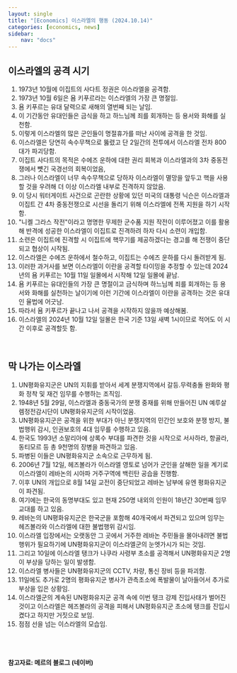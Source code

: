 ```yaml
---
layout: single
title: "[Economics] 이스라엘의 행동 (2024.10.14)"
categories: [economics, news]
sidebar:
    nav: "docs"
---
```


## 이스라엘의 공격 시기
1. 1973년 10월에 이집트의 사다트 정권은 이스라엘을 공격함.
1. 1973년 10월 6일은 욤 키푸르라는 이스라엘의 가장 큰 명절임.
1. 욤 키푸르는 유대 달력으로 새해의 열번째 되는 날임.
1. 이 기간동안 유대인들은 금식을 하고 하느님께 죄를 회개하는 등 용서와 화해를 실천함.
1. 이렇게 이스라엘의 많은 군인들이 명절휴가를 떠난 사이에 공격을 한 것임.
1. 이스라엘은 당연히 속수무책으로 뚫렸고 단 2일간의 전투에서 이스라엘 전차 800대가 파괴당함.
1. 이집트 사다트의 목적은 수에즈 운하에 대한 권리 회복과 이스라엘과의 3차 중동전쟁에서 뻇긴 국경선의 회복이었음,
1. 그러나 이스라엘이 너무 속수무책으로 당하자 이스라엘이 멸망을 앞두고 핵을 사용할 것을 우려해 더 이상 이스라엘 내부로 진격하지 않았음.
1. 이 당시 워터게이트 사건으로 곤란한 상황에 있던 미국의 대통령 닉슨은 이스라엘과 이집트 간 4차 중동전쟁으로 시선을 돌리기 위해 이스라엘에 전폭 지원을 하기 시작함.
1. "니켈 그라스 작전"이라고 명명한 무제한 군수품 지원 작전이 이루어졌고 이를 활용해 반격에 성공한 이스라엘이 이집트로 진격하려 하자 다시 소련이 개입함.
1. 소련은 이집트에 진격할 시 이집트에 핵무기를 제공하겠다는 경고를 해 전쟁이 중단되고 협상이 시작됨.
1. 이스라엘은 수에즈 운하에서 철수하고, 이집트는 수에즈 운하를 다시 돌려받게 됨.
1. 이러한 과거사를 보면 이스라엘이 이란을 공격할 타이밍을 추정할 수 있는데 2024년의 욤 키푸르는 10월 11일 일몰에서 시작해 12일 일몰에 끝남.
1. 욤 키푸르는 유대인들의 가장 큰 명절이고 금식하며 하느님께 죄를 회개하는 등 용서와 화해를 실천하는 날이기에 이런 기간에 이스라엘이 이란을 공격하는 것은 유대인 율법에 어긋남.
1. 따라서 욤 키푸르가 끝나고 나서 공격을 시작하지 않을까 예상해봄.
1. 이스라엘의 2024년 10월 12일 일몰은 한국 기준 13일 새벽 1시이므로 적어도 이 시간 이후로 공격할듯 함.


<br/>

## 막 나가는 이스라엘
1. UN평화유지군은 UN의 지휘를 받아서 세계 분쟁지역에서 갈등.무력충돌 완화와 평화 정착 및 재건 임무를 수행하는 조직임.
1. 1948년 5월 29일, 이스라엘과 중동국가의 분쟁 중재를 위해 만들어진 UN 예루살렘정전감시단이 UN평화유지군의 시작이었음.
1. UN평화유지군은 공격을 위한 부대가 아닌 분쟁지역의 민간인 보호와 분쟁 방지, 불법행위 감시, 인권보호의 4대 임무를 수행하고 있음.
1. 한국도 1993년 소말리아에 상록수 부대를 파견한 것을 시작으로 서사하라, 항골라, 동티모르 등 총 9천명의 장병을 파견하고 있음.
1. 파병된 이들은 UN평화유지군 소속으로 근무하게 됨.
1. 2006년 7월 12일, 헤즈볼라가 이스라엘 영토로 넘어가 군인을 살해한 일을 계기로 이스라엘이 레바논의 시아파 거주구역에 백린탄 공습을 진행함.
1. 이후 UN의 개입으로 8월 14일 교전이 중단되었고 레바논 남부에 유엔 평화유지군이 파견됨.
1. 여기에는 한국의 동명부대도 있고 현재 250명 내외의 인원이 18년간 30번째 임무 교대를 하고 있음.
1. 레바논의 UN평화유지군은 한국군을 포함해 40개국에서 파견되고 있으며 임무는 헤즈볼라와 이스라엘에 대한 불법행위 감시임.
1. 이스라엘 입장에서는 오랫동안 그 곳에서 거주한 레바논 주민들을 몰아내려면 불법행위가 필요하기에 UN평화유지군이 이스라엘군의 눈엣가시가 되는 것임. 
1. 그리고 10일에 이스라엘 탱크가 나쿠라 사령부 초소를 공격해서 UN평화유지군 2명이 부상을 당하는 일이 발생함.
1. 이스라엘 병사들은 UN평화유지군의 CCTV, 차량, 통신 장비 등을 파괴함.
1. 11일에도 추가로 2명의 평화유지군 병사가 관측초소에 폭발물이 날아들어서 추가로 부상을 입은 상황임.
1. 이스라엘군의 계속된 UN평화유지군 공격 속에 이번 탱크 강제 진입사태가 벌어진 것이고 이스라엘은 헤즈볼라의 공격을 피해서 UN평화유지군 초소에 탱크를 진입시켰다고 하지만 거짓으로 보임.
1. 점점 선을 넘는 이스라엘의 모습임.


<br/>
<br/>

#### 참고자료: 메르의 블로그 (네이버) 